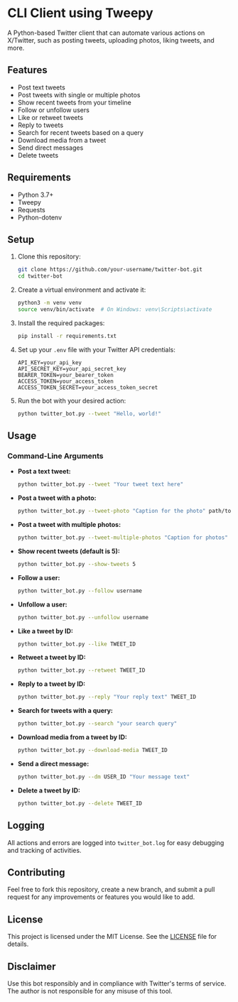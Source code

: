 # CLI Client using Tweepy

A Python-based Twitter client that can automate various actions on X/Twitter, such as posting tweets, uploading photos, liking tweets, and more.

## Features

- Post text tweets
- Post tweets with single or multiple photos
- Show recent tweets from your timeline
- Follow or unfollow users
- Like or retweet tweets
- Reply to tweets
- Search for recent tweets based on a query
- Download media from a tweet
- Send direct messages
- Delete tweets

## Requirements

- Python 3.7+
- Tweepy
- Requests
- Python-dotenv

## Setup

1. Clone this repository:

   ```bash
   git clone https://github.com/your-username/twitter-bot.git
   cd twitter-bot
   ```
2. Create a virtual environment and activate it:

   ```bash
   python3 -m venv venv
   source venv/bin/activate  # On Windows: venv\Scripts\activate
   ```
3. Install the required packages:

   ```bash
   pip install -r requirements.txt
   ```
4. Set up your `.env` file with your Twitter API credentials:

   ```env
   API_KEY=your_api_key
   API_SECRET_KEY=your_api_secret_key
   BEARER_TOKEN=your_bearer_token
   ACCESS_TOKEN=your_access_token
   ACCESS_TOKEN_SECRET=your_access_token_secret
   ```
5. Run the bot with your desired action:

   ```bash
   python twitter_bot.py --tweet "Hello, world!"
   ```

## Usage

### Command-Line Arguments

- **Post a text tweet:**

  ```bash
  python twitter_bot.py --tweet "Your tweet text here"
  ```
- **Post a tweet with a photo:**

  ```bash
  python twitter_bot.py --tweet-photo "Caption for the photo" path/to/photo.jpg
  ```
- **Post a tweet with multiple photos:**

  ```bash
  python twitter_bot.py --tweet-multiple-photos "Caption for photos" path/to/photo1.jpg path/to/photo2.jpg
  ```
- **Show recent tweets (default is 5):**

  ```bash
  python twitter_bot.py --show-tweets 5
  ```
- **Follow a user:**

  ```bash
  python twitter_bot.py --follow username
  ```
- **Unfollow a user:**

  ```bash
  python twitter_bot.py --unfollow username
  ```
- **Like a tweet by ID:**

  ```bash
  python twitter_bot.py --like TWEET_ID
  ```
- **Retweet a tweet by ID:**

  ```bash
  python twitter_bot.py --retweet TWEET_ID
  ```
- **Reply to a tweet by ID:**

  ```bash
  python twitter_bot.py --reply "Your reply text" TWEET_ID
  ```
- **Search for tweets with a query:**

  ```bash
  python twitter_bot.py --search "your search query"
  ```
- **Download media from a tweet by ID:**

  ```bash
  python twitter_bot.py --download-media TWEET_ID
  ```
- **Send a direct message:**

  ```bash
  python twitter_bot.py --dm USER_ID "Your message text"
  ```
- **Delete a tweet by ID:**

  ```bash
  python twitter_bot.py --delete TWEET_ID
  ```

## Logging

All actions and errors are logged into `twitter_bot.log` for easy debugging and tracking of activities.

## Contributing

Feel free to fork this repository, create a new branch, and submit a pull request for any improvements or features you would like to add.

## License

This project is licensed under the MIT License. See the [LICENSE](LICENSE) file for details.

## Disclaimer

Use this bot responsibly and in compliance with Twitter's terms of service. The author is not responsible for any misuse of this tool.
